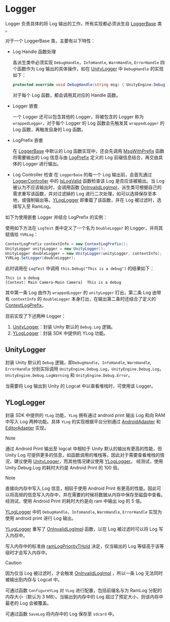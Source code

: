 # Logger

Logger 负责具体的将 Log 输出的工作，所有实现都必须派生自 [LoggerBase](xref:YVR.Utilities.LoggerBase) 类 。

对于一个 LoggerBase 类，主要有以下特性：

-   Log Handle 函数处理

    各派生类中必须实现 `DebugHandle`，`InfoHandle`, `WarnHandle`, `ErrorHandle` 四个函数作为 Log 输出的具体操作，如在 [UnityLogger](#unitylogger) 中 `DebugHandle` 的实现如下：

    ```csharp
    protected override void DebugHandle(string msg) { UnityEngine.Debug.Log(msg); }
    ```

    对于每个 Log 函数，都会调用其对应的 Handle 函数。

-   Logger 嵌套

    一个 Logger 还可以包含其他的 Logger，将被包含的 Logger 称为 `wrappedLogger`，对于每个 Logger 的 Log 函数会先触发其 `wrappedLogger` 的 Log 函数，再触发自身的 Log 函数。

-   LogPrefix 嵌套

    在 [LoggerBase](xref:YVR.Utilities.LoggerBase) 中默认的 Log 函数实现中，还会先调用 [MsgWithPrefix](<xref:YVR.Utilities.LoggerBase.MsgWithPrefix(System.String,System.String)>) 函数将需要输出的 Log 信息与由 [LogPrefix](./LogPrefix.md) 定义的 Log 前缀信息结合，再交由具体的 Logger 进行输出。

-   Log Controller 检查
    在 `LoggerBase` 的每一个 Log 输出前，会首先通过 [LoggerController](./LoggerController.md) 中的 [IsLogValid](<xref:YVR.Utilities.LoggerControllerBase.IsLogValid(System.Object,System.String,YVR.Utilities.LogPriority,System.String)>) 函数检查该 Log 是否应该被输出。当 Log 被认为不应该输出时，会调用函数 [OnInvalidLogImpl](<xref:YVR.Utilities.LoggerBase.OnInvalidLogImpl(System.Object,System.String,YVR.Utilities.LogPriority,System.String)>)，派生类可根据自己的需求重写该函数，并对过滤掉的 Log 进行二次处理，如可以选择保存至本地，或强制输出等。[YLogLogger](#yloglogger) 即重载了该函数，并在 Log 被过滤时，选择写入至 RamLog。

如下为使用嵌套 Logger 并结合 LogPrefix 的实例：

使用如下方法在 `LogTest` 类中定义了一个名为 `DoubleLogger` 的 Logger，并将其赋值给 `YVRLog`：

```csharp
ContextLogPrefix contextInfo = new ContextLogPrefix();
UnityLogger unityLogger = new UnityLogger();
UnityLogger doubleLogger = new UnityLogger(unityLogger, contextInfo);
YVRLog.SetLogger(doubleLogger);
```

此时调用在 `LogTest` 中调用 `this.Debug("This is a debug")` 的结果如下：

```text
This is a debug
[Context: Main Camera-Main Camera]  This is a debug
```

其中第一条 Log 由作为 `wrappedLogger` 的 `unityLogger` 打出，第二条 Log 由带有 `contextInfo` 的 `doubleLogger` 本身打出，在输出第二条时还结合了定义的 [ContextLogPrefix](./LogPrefix.md#contextlogprefix)。

目前实现了下述两种 Logger：

1. [UnityLogger](#unitylogger)：封装 Unity 默认的 `Debug.Log` 逻辑。
2. [YLogLogger](#yloglogger)：封装 SDK 中提供的 YLog 功能。

## UnityLogger

封装 Unity 默认的 `Debug` 逻辑，即`DebugHandle`，`InfoHandle`, `WarnHandle`, `ErrorHandle` 分别实际调用 `UnityEngine.Debug.Log`，`UnityEngine.Debug.Log`，`UnityEngine.Debug.LogWarning` 和 `UnityEngine.Debug.Error`。

当需要将 Log 输出到 Unity 的 Logcat 中以查看堆栈时，可使用该 Logger。

## YLogLogger

封装 SDK 中提供的 `YLog` 功能，`YLog` 拥有通过 android print 输出 Log 和向 RAM 中写入 Log 两种功能。具体 `YLog` 的实现根据平台分别通过 [AndroidAdapter](xref:YVR.Utilities.YLogAndroidAdapter) 和 [EditorAdapter](xref:YVR.Utilities.YLogEditorAdapter) 实现。

> [!Note]
> 通过 Android Print 输出至 logcat 中相较于 Unity 默认的输出有更高的性能，但 Unity Log 可提供更多的信息，如函数调用的堆栈等。因此对于需要查看堆栈的情况，建议使用 [UnityLogger](#unitylogger)，而其他情况建议使用 [YLogLogger](#yloglogger)。
> 经测试，使用 Unity Debug.Log 的耗时大约是 Android Print 的 100 倍。

> [!Note]
> 直接向内存中写入 Log 信息，相较于使用 Android Print 有更高的性能。因此可以将高频的信息写入内存中，并在需要的时候将数据从内存中保存至磁盘中查看。
> 经测试，使用 Android Print 的耗时大约是向 ram 中输出 log 的 5 倍。

[YLogLogger](xref:YVR.Utilities.YLogLogger) 中的 `DebugHandle`，`InfoHandle`, `WarnHandle`, `ErrorHandle` 实现为使用 android print 进行 Log 输出。

[YLogLogger](xref:YVR.Utilities.YLogLogger) 重写了 [OnInvalidLogImpl](<xref:YVR.Utilities.LoggerBase.OnInvalidLogImpl(System.Object,System.String,YVR.Utilities.LogPriority,System.String)>) 函数，以在 Log 被过滤时可以将 Log 写入内存中。

写入内存中的标准由 [ramLogPriorityTHold](xref:YVR.Utilities.YLogLogger.ramLogPriorityTHold) 决定，仅当输出的 Log 等级高于该等级时才会写入内存中。

> [!Caution]
> 因为仅当 Log 被过滤时，才会触发 [OnInvalidLogImpl](<xref:YVR.Utilities.LoggerBase.OnInvalidLogImpl(System.Object,System.String,YVR.Utilities.LogPriority,System.String)>) ，所以一条 Log 无法同时被输出到内存与 Logcat 中。

可通过函数 `ConfigureYLog` 对 `YLog` 进行配置，包括前缀名与为 RamLog 分配的内存大小（默认为 3 MB）。当输出到内存中的 Log 超过了预定大小，则该内存中最老的 Log 会被覆盖。

可通过函数 `SaveLog` 将内存中的 Log 保存至 `sdcard` 中。
